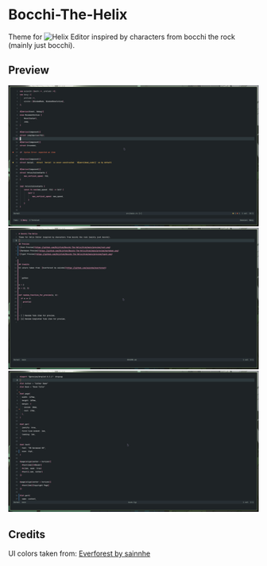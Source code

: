 # Bocchi-The-Helix
Theme for ![Helix Editor](https://github.com/helix-editor/helix) inspired by characters from bocchi the rock (mainly just bocchi).

## Preview
![Rust Preview](https://github.com/Nijifish/Bocchi-The-Helix/blob/main/preview/rust.png)
![Markdown Preview](https://github.com/Nijifish/Bocchi-The-Helix/blob/main/preview/markdown.png)
![Typst Preview](https://github.com/Nijifish/Bocchi-The-Helix/blob/main/preview/typst.png)

## Credits
UI colors taken from: [Everforest by sainnhe](https://github.com/sainnhe/everforest)


